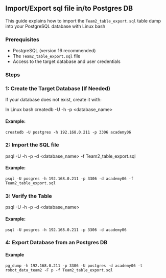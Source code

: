 ## Import/Export sql file in/to Postgres DB

This guide explains how to import the `Team2_table_export.sql` table dump into your PostgreSQL database with Linux bash

### Prerequisites

- PostgreSQL (version 16 recommended)
- The `Team2_table_export.sql` file
- Access to the target database and user credentials

### Steps

### 1: Create the Target Database (If Needed)

If your database does not exist, create it with:

In Linux bash
createdb -U <username> -h <host> -p <port> <database_name>

#### Example:
    createdb -U postgres -h 192.168.0.211 -p 3306 academy06

### 2: Import the SQL file

psql -U <username> -h <host> -p <port> -d <database_name> -f Team2_table_export.sql

#### Example:
    psql -U posgres -h 192.168.0.211 -p 3306 -d academy06 -f Team2_table_export.sql

### 3: Verify the Table

psql -U <username> -h <host> -p <port> -d <database_name>

#### Example:
    psql -U posgres -h 192.168.0.211 -p 3306 -d academy06

### 4: Export Database from an Postgres DB

#### Example
    pg_dump -h 192.168.0.211 -p 3306 -U postgres -d academy06 -t robot_data_team2 -F p -f Team2_table_export.sql